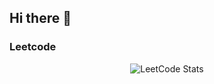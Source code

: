 ## Hi there 👋

<!--
**huynhdinhluyen/huynhdinhluyen** is a ✨ _special_ ✨ repository because its `README.md` (this file) appears on your GitHub profile.

Here are some ideas to get you started:

- 🔭 I’m currently working on ...
- 🌱 I’m currently learning ...
- 👯 I’m looking to collaborate on ...
- 🤔 I’m looking for help with ...
- 💬 Ask me about ...
- 📫 How to reach me: ...
- 😄 Pronouns: ...
- ⚡ Fun fact: ...
-->

  ### Leetcode
  <div align="center">

  ![LeetCode Stats](https://leetcode.card.workers.dev/huynhdinhluyen?theme=auto&font=baloo&extension=null)

  </div>
